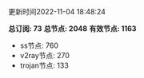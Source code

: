 更新时间2022-11-04 18:48:24

**总订阅: 73**
**总节点: 2048**
**有效节点: 1163**
- ss节点: 760
- v2ray节点: 270
- trojan节点: 133
